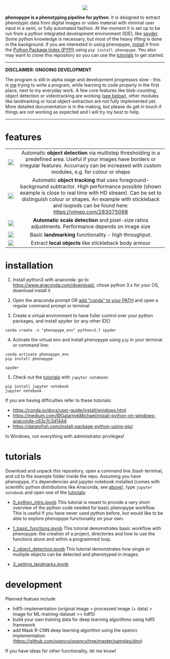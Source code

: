 <p align="center">
<img src="https://raw.githubusercontent.com/mluerig/phenopype/master/assets/phenopype_header.png" />
</p>

**phenopype is a phenotyping pipeline for python**. It is designed to extract phenotypic data from digital images or video material with minimal user input in a semi, or fully automated fashion. At the moment it is set up to be run from a python integrated development environment (IDE), like [spyder](https://www.spyder-ide.org/). Some python knowledge is necessary, but most of the heavy lifting is done in the background. If you are interested in using phenopype, [install](#installation) it from the [Python Package Index (PYPI)](https://pypi.org/project/phenopype/) using `pip install phenopype`. You also may want to clone this repository so you can use the [tutorials](#tutorials) to get started.  


***
**DISCLAIMER: ONGOING DEVELOPMENT**

The program is still in alpha stage and development progresses slow - this is [me](https://luerig.net) trying to write a program, while learning to code properly in the first place, next to my everyday work. A few core features like blob-counting, object detection or videotracking are working ([see below](#features)), other modules like landmarking or local object-extraction are not fully implemented yet. More detailed documentation is in the making, but please do get in touch if things are not working as expected and I will try my best to help. 

***


# features

| | |
|:---:|:---:|
|<img src="https://raw.githubusercontent.com/mluerig/phenopype/master/assets/object_detection.gif" width="150%" />|Automatic **object detection** via multistep thresholding in a predefined area. Useful if your images have borders or irregular features. Accurracy can be increased with custom modules, e.g. for colour or shape|
|<img src="https://raw.githubusercontent.com/mluerig/phenopype/master/assets/object_tracking.gif" width="150%" />|Automatic **object tracking** that uses foreground-background subtractor. High performance possible (shown example is close to real time with HD stream). Can be set to distinguish colour or shapes. An example with stickleback and isopods can be found here: https://vimeo.com/283075068|
| <img src="https://raw.githubusercontent.com/mluerig/phenopype/master/assets/scale_detection.gif" width="150%" />|**Automatic scale detection** and pixel-size ratios adjustments. Performance depends on image size| 
| <img src="https://raw.githubusercontent.com/mluerig/phenopype/master/assets/landmarks.gif" width="150%" />|Basic **landmarking** functionality - high throughput.| 
| <img src="https://raw.githubusercontent.com/mluerig/phenopype/master/assets/local_features.gif" width="150%" />|Extract **local objects** like stickleback body armour| 


# installation

1. Install python3 with anaconda: go to https://www.anaconda.com/download/, chose python 3.x for your OS, download install it 

2. Open the anaconda prompt OR [add "conda" to your PATH](https://stackoverflow.com/questions/44597662/conda-command-is-not-recognized-on-windows-10) and open a regular command prompt or terminal

3. Create a virtual environment to have fuller control over your python packages, and install spyder (or any other IDE)
```
conda create -n "phenopype_env" python=3.7 spyder
```

4. Activate the virtual env and install phenopype using `pip` in your terminal or command line:
```
conda activate phenopype_env
pip install phenopype

spyder
```

5. Check out the [tutorials](tutorials) with `jupyter notebook`:
```
pip install jupyter notebook
jupyter notebook
```

If you are having difficulties refer to these tutorials:

   - https://conda.io/docs/user-guide/install/windows.html
   - https://medium.com/@GalarnykMichael/install-python-on-windows-anaconda-c63c7c3d1444
   - https://datatofish.com/install-package-python-using-pip/

In Windows, run everything with administrator privileges! 

# tutorials

Download and unpack this repository, open a command line /bash terminal, and cd to the example folder inside the repo. Assuming you have phenopype, it's dependencies and jupyter notebook installed (comes with scientific python distributions like Anaconda, see [above](#installation)), type `jupyter notebook` and open one of the [tutorials](tutorials):  

* [0_python_intro.ipynb](tutorials/0_python_intro.ipynb) This tutorial is meant to provide a very short overview of the python code needed for basic phenopype workflow. This is useful if you have never used python before, but would like to be able to explore phenopype functionality on your own.

* [1_basic_functions.ipynb](tutorials/1_basic_workflow.ipynb) This tutorial demonstrates basic workflow with phenopype: the creation of a project, directories and how to use the functions alone and within a programmed loop.

* [2_object_detection.ipynb](tutorials/2_object_detection.ipynb) This tutorial demonstrates how single or multiple objects can be detected and phenotyped in images. 

* [3_setting_landmarks.ipynb](tutorials/3_setting_landmarks.ipynb)


# development

Planned featues include

- hdf5-implementation (original image > processed image (+ data) > image for ML-training-dataset >> hdf5)
- build your own training data for deep learning algorithms using hdf5 framework
- add Mask R-CNN deep learning algorithm using the opencv implementation (https://github.com/opencv/opencv/tree/master/samples/dnn) 

If you have ideas for other functionality, let me know!

